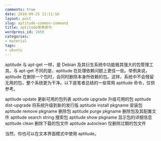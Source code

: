 ```yaml
---
comments: true
date: 2010-09-25 11:11:16
layout: post
slug: aptitude-common-command
title: aptitude常用命令
wordpress_id: 1659
categories:
- material
tags:
- ubuntu
---
```


aptitude 与 apt-get 一样，是 Debian 及其衍生系统中功能极其强大的包管理工具。与 apt-get 不同的是，aptitude 在处理依赖问题上更佳一些。举例来说，aptitude 在删除一个包时，会同时删除本身所依赖的包。这样，系统中不会残留无用的包，整个系统更为干净。以下是笔者总结的一些常用 aptitude 命令，仅供参考。



> 
aptitude update	更新可用的包列表
aptitude upgrade	升级可用的包
aptitude dist-upgrade	将系统升级到新的发行版
aptitude install pkgname	安装包
aptitude remove pkgname	删除包
aptitude purge pkgname	删除包及其配置文件
aptitude search string	搜索包
aptitude show pkgname	显示包的详细信息
aptitude clean	删除下载的包文件
aptitude autoclean	仅删除过期的包文件




当然，你也可以在文本界面模式中使用 aptitude。
